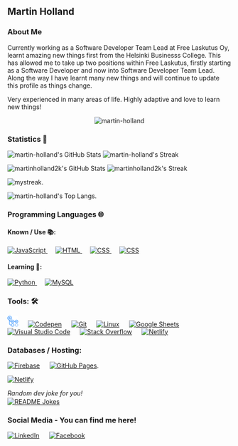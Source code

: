 ## Martin Holland

### About Me

Currently working as a Software Developer Team Lead at Free Laskutus Oy, learnt amazing new things first from the Helsinki Businesss College. This has allowed me to take up two positions within Free Laskutus, firstly starting as a Software Developer and now into Software Developer Team Lead. Along the way I have learnt many new things and will continue to update this profile as things change.

Very experienced in many areas of life. Highly adaptive and love to learn new things! 


<p align="center"> <img src="https://komarev.com/ghpvc/?username=martin-holland&label=Profile%20views&color=0e75b6&style=plastic" alt="martin-holland" /> </p>


### Statistics 🚀

<!-- martin-holland -->
![martin-holland's GitHub Stats](https://github-readme-stats.vercel.app/api?username=martin-holland&show_icons=true&theme=tokyonight)
![martin-holland's Streak](https://github-readme-streak-stats.herokuapp.com/?user=martin-holland&theme=tokyonight)

<!-- martinholland2k -->
![martinholland2k's GitHub Stats](https://github-readme-stats.vercel.app/api?username=martinholland2k&show_icons=true&theme=tokyonight)
![martinholland2k's Streak](https://github-readme-streak-stats.herokuapp.com/?user=martinholland2k&theme=tokyonight)

<img src="https://github-readme-streak-stats.herokuapp.com/?user=martin-holland&theme=tokyonight" alt="mystreak"/>. 


![martin-holland's Top Langs](https://github-readme-stats.vercel.app/api/top-langs/?username=martin-holland&theme=tokyonight&layout=compact). 


### Programming Languages 🌐

#### Known / Use 📚:
<p align="left"> 
<a href="https://developer.mozilla.org/en-US/docs/Web/JavaScript" target="_blank"> 
     <img alt="JavaScript" src="https://img.shields.io/badge/JavaScript%20-%23F7DF1E.svg?logo=javascript&logoColor=black">
   </a>
  &emsp;
   <a href="https://www.w3.org/html/" target="_blank"> 
   <img alt="HTML" src="https://img.shields.io/badge/HTML5%20-%23E34F26.svg?logo=html5&logoColor=white">
  </a>
  &emsp;
  <a href="https://www.w3schools.com/css/" target="_blank">
    <img alt="CSS" src="https://img.shields.io/badge/CSS%20-%231572B6.svg?logo=css3&logoColor=white">
  </a> 
     &emsp;
  <a href="https://www.w3schools.com/css/" target="_blank">
    <img alt="CSS" src="https://img.shields.io/badge/-Node.js-05122A?style=flat&logo=node.js">
  </a> 
  
  
</p>

#### Learning 🌱:
<p align="left"> 
<a href="https://www.python.org" target="_blank">
    <img alt="Python" src="https://img.shields.io/badge/Python%20-%2314354C.svg?logo=python&logoColor=white">
  </a>
  &emsp;
  <a href="https://www.mysql.com/"><img alt="MySQL" src="https://img.shields.io/badge/MySQL-%2300f.svg?style=flat&llogo=mysql&logoColor=white"></a>
  &emsp;
</p>


### Tools:  🛠️

[<img src="https://raw.githubusercontent.com/Delta456/Delta456/master/img/actions.png" alt="actions logo" width="24">](https://github.com/features/actions)
&emsp;
<a href="#"><img alt="Codepen" src="https://img.shields.io/badge/Codepen-000000.svg?logo=codepen&logoColor=white"></a>
&emsp;
<a href="#"><img alt="Git" src="https://img.shields.io/badge/Git%20-%23F05033.svg?logo=git&logoColor=white"></a>
&emsp;
<a href="#"><img alt="Linux" src="https://img.shields.io/badge/Linux-FCC624?style=flat&logo=linux&logoColor=black"></a>
&emsp;
<a href="#"><img alt="Google Sheets" src="https://img.shields.io/badge/Google%20Sheets%20-%2334A853.svg?logo=google%20sheets&logoColor=white"></a>
&emsp;
<a href="#"><img alt="Visual Studio Code" src="https://img.shields.io/badge/Visual%20Studio%20Code-0078d7.svg?logo=visual-studio-code&logoColor=white"></a>
&emsp;
<a href="#"><img alt="Stack Overflow" src="https://img.shields.io/badge/-Stack%20Overflow-FE7A16?logo=stack-overflow&logoColor=white"></a>
&emsp;
<a href="#"><img alt="Netlify" src="https://img.shields.io/badge/netlify-%23000000.svg?style=for-the-badge&logo=netlify&logoColor=#00C7B7"></a>
&emsp;



### Databases / Hosting:

<a href="https://firebase.google.com/"><img alt="Firebase" src ="https://img.shields.io/badge/Firebase-%23316192.svg?logo=firebase&logoColor=white"></a>
&emsp;
<a href="https://www.github.com"><img alt="GitHub Pages" src="https://img.shields.io/badge/GitHub%20Pages-%23327FC7.svg?style=flat&llogo=github&logoColor=white"></a>. 

<a href="#"><img alt="Netlify" src="https://img.shields.io/badge/netlify-%23000000.svg?style=for-the-badge&logo=netlify&logoColor=#00C7B7"></a>
&emsp;

<i>Random dev joke for you!</i><br>
<a href="https://readme-jokes.vercel.app"><img align="center" src="https://readme-jokes.vercel.app/api" alt="README Jokes"></a>

### Social Media - You can find me here!

<a href="https://www.linkedin.com/in/martin-holland-5099071b9/" target="_blank"><img src="https://img.shields.io/badge/LinkedIn-%230077B5.svg?&style=flat-square&logo=linkedin&logoColor=white" alt="LinkedIn"></a>
&emsp;
<a href="https://www.facebook.com/martin.wiggins.54" target="_blank"><img src="https://img.shields.io/badge/Facebook-%231877F2.svg?&style=flat-square&logo=facebook&logoColor=white" alt="Facebook"></a>
&emsp;


<!--
**martin-holland/martin-holland** is a ✨ _special_ ✨ repository because its `README.md` (this file) appears on your GitHub profile.

Here are some ideas to get you started:

- 🔭 I’m currently working on ...
- 🌱 I’m currently learning ...
- 👯 I’m looking to collaborate on ...
- 🤔 I’m looking for help with ...
- 💬 Ask me about ...
- 📫 How to reach me: ...
- 😄 Pronouns: ...
- ⚡ Fun fact: ...
-->

